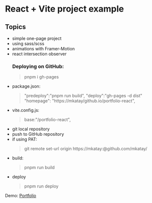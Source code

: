 # React + Vite project example

## Topics

- simple one-page project
- using sass/scss
- animations with Framer-Motion
- react intersection observer
  ### Deploying on GitHub:
    > pnpm i gh-pages
- package.json:
    > "predeploy":"pnpm run build",
    > "deploy":"gh-pages -d dist"
    >  "homepage": "https://mkatay/github.io/portfolio-react",
- vite.config.js:
    > base:"/portfolio-react",
- git local repository
- push to GitHub repository
- if using PAT:
    > git remote set-url origin https://mkatay:<token>@github.com/mkatay/<project-name>
- build:
    > pnpm run build
- deploy
    > pnpm run deploy

Demo: [Portfolio](https://mkatay.github.io/portfolio-react/#Home)
    
